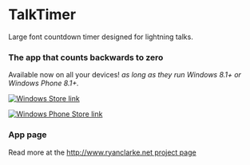 # TalkTimer

Large font countdown timer designed for lightning talks.

### The app that counts backwards to zero

Available now on all your devices! _as long as they run Windows 8.1+ or Windows Phone 8.1+._

[![Windows Store link](https://raw.githubusercontent.com/ryanclarke/TalkTimer/master/TalkTimer/Assets/WindowsStore_badge_en_English_Green_med_258x67.png)](http://apps.microsoft.com/windows/app/talktimer/ea2e3a6d-8931-4e63-8cee-4872f519b677)

[![Windows Phone Store link](https://raw.githubusercontent.com/ryanclarke/TalkTimer/master/TalkTimer/Assets/258x67_WPS_Download_cyan.png)](http://www.windowsphone.com/en-us/store/app/talktimer/c1dcaefe-298d-42ce-858a-847d7fc7d6a9)

### App page

Read more at the [http://www.ryanclarke.net project page](http://www.ryanclarke.net/project/talktimer)

